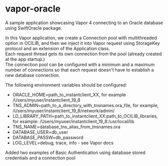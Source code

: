 # vapor-oracle
A sample application showcasing Vapor 4 connecting to an Oracle database using SwiftOracle package.

In this Vapor application, we create a Connection pool with multithreaded option in OCILIB, and then we inject it into Vapor request using StorageKey protocol and an extension of the Application class.  
Each request thread gets its own connection from the pool (already created at the app startup.)   
The connection pool can be configured with a minimum and a maximum number of connections so that each request doesn't have to establish a new database connection.  

The following environment variables should be configured:
- ORACLE_HOME=path_to_instantclient_XX, for example /Users/myuser/instantclient_19_8
- TNS_ADMIN=path_to_a_directory_with_tnsnames.ora_file, for example, /Users/myuser/instantclient_19_8/network/admin/
- LD_LIBRARY_PATH=path_to_instantclient_XX:path_to_OCILIB_libraries, for example: /Users/myuser/instantclient_19_8:/usr/local/lib
- TNS_NAME=database_tns_alias_from_tnsnames.ora
- DATABASE_USER=db_user
- DATABASE_PASSW=db_password
- LOG_LEVEL=debug, trace, info - see Vapor docs

Added two examples of Basic Authentication using database stored credentials and a connection pool
